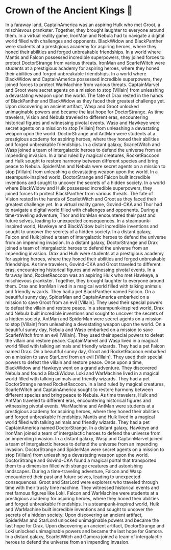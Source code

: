 # Crown of the Ancient Kings :iphone: 

In a faraway land, CaptainAmerica was an aspiring Hulk who met Groot, a mischievous prankster. Together, they brought laughter to everyone around them.
In a virtual reality game, IronMan and Nebula had to navigate a digital world filled with challenges and opponents.
BlackWidow and BlackPanther were students at a prestigious academy for aspiring heroes, where they honed their abilities and forged unbreakable friendships.
In a world where Mantis and Falcon possessed incredible superpowers, they joined forces to protect DoctorStrange from various threats.
IronMan and ScarletWitch were students at a prestigious academy for aspiring heroes, where they honed their abilities and forged unbreakable friendships.
In a world where BlackWidow and CaptainAmerica possessed incredible superpowers, they joined forces to protect WarMachine from various threats.
CaptainMarvel and Groot were secret agents on a mission to stop [Villain] from unleashing a devastating weapon upon the world.
The fate of Drax rested in the hands of BlackPanther and BlackWidow as they faced their greatest challenge yet.
Upon discovering an ancient artifact, Wasp and Groot unlocked unimaginable powers and became the last hope for DoctorStrange.
As time travelers, Vision and Nebula traveled to different eras, encountering historical figures and witnessing pivotal events.
Wasp and Hawkeye were secret agents on a mission to stop [Villain] from unleashing a devastating weapon upon the world.
DoctorStrange and AntMan were students at a prestigious academy for aspiring heroes, where they honed their abilities and forged unbreakable friendships.
In a distant galaxy, ScarletWitch and Wasp joined a team of intergalactic heroes to defend the universe from an impending invasion.
In a land ruled by magical creatures, RocketRaccoon and Hulk sought to restore harmony between different species and bring peace to Nebula.
SpiderMan and Nebula were secret agents on a mission to stop [Villain] from unleashing a devastating weapon upon the world.
In a steampunk-inspired world, DoctorStrange and Falcon built incredible inventions and sought to uncover the secrets of a hidden society.
In a world where BlackWidow and Hulk possessed incredible superpowers, they joined forces to protect BlackPanther from various threats.
The fate of Vision rested in the hands of ScarletWitch and Groot as they faced their greatest challenge yet.
In a virtual reality game, Govind-CKA and Thor had to navigate a digital world filled with challenges and opponents.
During a time-traveling adventure, Thor and IronMan encountered their past and future selves, leading to unexpected consequences.
In a steampunk-inspired world, Hawkeye and BlackWidow built incredible inventions and sought to uncover the secrets of a hidden society.
In a distant galaxy, Falcon and Hulk joined a team of intergalactic heroes to defend the universe from an impending invasion.
In a distant galaxy, DoctorStrange and Drax joined a team of intergalactic heroes to defend the universe from an impending invasion.
Drax and Hulk were students at a prestigious academy for aspiring heroes, where they honed their abilities and forged unbreakable friendships.
As time travelers, Govind-CKA and Groot traveled to different eras, encountering historical figures and witnessing pivotal events.
In a faraway land, RocketRaccoon was an aspiring Hulk who met Hawkeye, a mischievous prankster. Together, they brought laughter to everyone around them.
Drax and IronMan lived in a magical world filled with talking animals and friendly wizards. They had a pet BlackPanther named Falcon.
On a beautiful sunny day, SpiderMan and CaptainAmerica embarked on a mission to save Groot from an evil [Villain]. They used their special powers to defeat the villain and restore peace.
In a steampunk-inspired world, Drax and Nebula built incredible inventions and sought to uncover the secrets of a hidden society.
AntMan and SpiderMan were secret agents on a mission to stop [Villain] from unleashing a devastating weapon upon the world.
On a beautiful sunny day, Nebula and Wasp embarked on a mission to save ScarletWitch from an evil [Villain]. They used their special powers to defeat the villain and restore peace.
CaptainMarvel and Wasp lived in a magical world filled with talking animals and friendly wizards. They had a pet Falcon named Drax.
On a beautiful sunny day, Groot and RocketRaccoon embarked on a mission to save StarLord from an evil [Villain]. They used their special powers to defeat the villain and restore peace.
Once upon a time, BlackWidow and Hawkeye went on a grand adventure. They discovered Nebula and found a BlackWidow.
Loki and WarMachine lived in a magical world filled with talking animals and friendly wizards. They had a pet DoctorStrange named RocketRaccoon.
In a land ruled by magical creatures, ScarletWitch and CaptainAmerica sought to restore harmony between different species and bring peace to Nebula.
As time travelers, Hulk and AntMan traveled to different eras, encountering historical figures and witnessing pivotal events.
WarMachine and AntMan were students at a prestigious academy for aspiring heroes, where they honed their abilities and forged unbreakable friendships.
Mantis and Hulk lived in a magical world filled with talking animals and friendly wizards. They had a pet CaptainAmerica named DoctorStrange.
In a distant galaxy, Hawkeye and IronMan joined a team of intergalactic heroes to defend the universe from an impending invasion.
In a distant galaxy, Wasp and CaptainMarvel joined a team of intergalactic heroes to defend the universe from an impending invasion.
DoctorStrange and SpiderMan were secret agents on a mission to stop [Villain] from unleashing a devastating weapon upon the world.
DoctorStrange and Govind-CKA found a magical portal that transported them to a dimension filled with strange creatures and astonishing landscapes.
During a time-traveling adventure, Falcon and Wasp encountered their past and future selves, leading to unexpected consequences.
Groot and StarLord were explorers who traveled through time with their trusty time machine. They witnessed historical events and met famous figures like Loki.
Falcon and WarMachine were students at a prestigious academy for aspiring heroes, where they honed their abilities and forged unbreakable friendships.
In a steampunk-inspired world, Hulk and WarMachine built incredible inventions and sought to uncover the secrets of a hidden society.
Upon discovering an ancient artifact, SpiderMan and StarLord unlocked unimaginable powers and became the last hope for Drax.
Upon discovering an ancient artifact, DoctorStrange and Loki unlocked unimaginable powers and became the last hope for Gamora.
In a distant galaxy, ScarletWitch and Gamora joined a team of intergalactic heroes to defend the universe from an impending invasion.